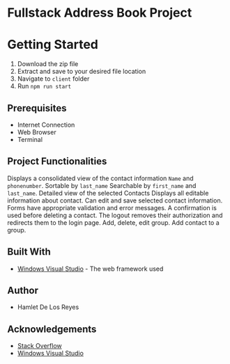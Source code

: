 #  Fullstack Address Book Project

# Getting Started
1. Download the zip file
2. Extract and save to your desired file location
3. Navigate to `client` folder
4. Run `npm run start` 


## Prerequisites

   -  Internet Connection
   - Web Browser
   - Terminal

## Project Functionalities
   Displays a consolidated view of the contact information  `Name` and  `phonenumber`.
   Sortable by  `last_name`
   Searchable by  `first_name`  and  `last_name`.
   Detailed view of the selected Contacts
   Displays all editable information about contact.
   Can edit and save selected contact information.
   Forms have appropriate validation and error messages.
   A confirmation is used before deleting a contact.
   The logout removes their authorization and redirects them to the login page.
   Add, delete, edit group.
   Add contact to a group.

## Built With
- [Windows Visual Studio](https://code.visualstudio.com) - The web framework used




## Author

- Hamlet De Los Reyes



## Acknowledgements

- [Stack Overflow]([https://stackoverflow.com/](https://stackoverflow.com/))
- [Windows Visual Studio](https://code.visualstudio.com)

